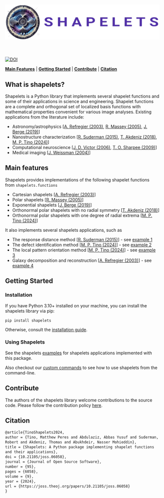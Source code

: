 <h1 align="center">
<img src="https://raw.githubusercontent.com/uw-comphys/shapelets/main/shapelets.png" width="650">
</h1><br>

[![DOI](https://joss.theoj.org/papers/10.21105/joss.06058/status.svg)](https://doi.org/10.21105/joss.06058)

[**Main Features**](#main-features)
| [**Getting Started**](#getting-started)
| [**Contribute**](#contribute)
| [**Citation**](#citation)

## What is shapelets? 

Shapelets is a Python library that implements several shapelet functions and some of their applications in science and engineering. Shapelet functions are a complete and orthogonal set of localized basis functions with mathematical properties convenient for various image analyses. Existing applications from the literature include:

* Astronomy/astrophysics [[A. Refregier (2003)](https://doi.org/10.1046/j.1365-8711.2003.05901.x), [R. Massey (2005)](https://doi.org/10.48550/arXiv.astro-ph/0408445), [J. Berge (2019)](https://doi.org/10.48550/arXiv.1903.05837)]
* Nanostructure characterization [[R. Suderman (2015)](http://dx.doi.org/10.1103/PhysRevE.91.033307), [T. Akdeniz (2018)](https://doi.org/10.1088/1361-6528/aaf353), [M. P. Tino (2024)](http://dx.doi.org/10.1088/1361-6528/ad1df4)]
* Computational neuroscience [[J. D. Victor (2006)](https://doi.org/10.1152/jn.00498.2005), [T. O. Sharpee (2009)](https://doi.org/10.1007%2Fs10827-008-0107-5)]
* Medical imaging [[J. Weissman (2004)](https://doi.org/10.1364/OPEX.12.005760)]

## Main features

Shapelets provides implementations of the following shapelet functions from ``shapelets.functions``

* Cartesian shapelets [[A. Refregier (2003)](https://doi.org/10.1046/j.1365-8711.2003.05901.x)]
* Polar shapelets [[R. Massey (2005)](https://doi.org/10.48550/arXiv.astro-ph/0408445)]
* Exponential shapelets [[J. Berge (2019)](https://doi.org/10.48550/arXiv.1903.05837)]
* Orthonormal polar shapelets with no radial symmetry [[T. Akdeniz (2018)](https://doi.org/10.1088/1361-6528/aaf353)]
* Orthonormal polar shapelets with one degree of radial extrema [[M. P. Tino (2024)](https://hdl.handle.net/10012/20779)]

It also implements several shapelets applications, such as
* The response distance method [[R. Suderman (2015)](http://dx.doi.org/10.1103/PhysRevE.91.033307)] - see [example 1](https://uw-comphys.github.io/shapelets/shapelets/docs/example_1.html)
* The defect identification method [[M. P. Tino (2024)](http://dx.doi.org/10.1088/1361-6528/ad1df4)] - see [example 2](https://uw-comphys.github.io/shapelets/shapelets/docs/example_2.html)
* The local pattern orientation method [[M. P. Tino (2024)](http://dx.doi.org/10.1088/1361-6528/ad1df4)] - see [example 3](https://uw-comphys.github.io/shapelets/shapelets/docs/example_3.html)
* Galaxy decomposition and reconstruction [[A. Refregier (2003)](https://doi.org/10.1046/j.1365-8711.2003.05901.x)] - see [example 4](https://uw-comphys.github.io/shapelets/shapelets/docs/example_4.html)

## Getting Started

### Installation

If you have Python 3.10+ installed on your machine, you can install the shapelets library via pip: 

    pip install shapelets

Otherwise, consult the [installation guide](https://uw-comphys.github.io/shapelets/shapelets/docs/install.html).

### Using Shapelets

See the shapelets [examples](https://uw-comphys.github.io/shapelets/shapelets/docs.html) for shapelets applications implemented with this package. 

Also checkout our [custom commands](https://uw-comphys.github.io/shapelets/shapelets/docs/commands.html) to see how to use shapelets from the command-line.

## Contribute

The authors of the shapelets library welcome contributions to the source code. 
Please follow the contribution policy [here](https://github.com/uw-comphys/shapelets/blob/main/docs/contribute.md).

## Citation
```
@article{TinoShapelets2024,
author = {Tino, Matthew Peres and Abdulaziz, Abbas Yusuf and Suderman, Robert and Akdeniz, Thomas and Abukhdeir, Nasser Mohieddin},
title = {Shapelets: A Python package implementing shapelet functions and their applications},
doi = {10.21105/joss.06058},
journal = {Journal of Open Source Software},
number = {95},
pages = {6058},
volume = {9},
year = {2024},
url = {https://joss.theoj.org/papers/10.21105/joss.06058}
}
```
